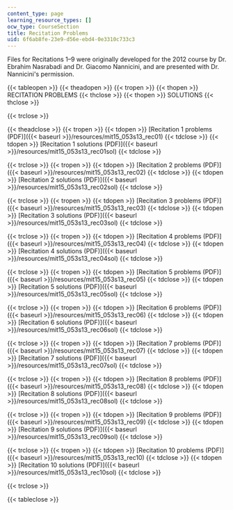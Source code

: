 ```yaml
---
content_type: page
learning_resource_types: []
ocw_type: CourseSection
title: Recitation Problems
uid: 6f6ab8fe-23e9-d56e-ebd4-0e3310c733c3
---
```


Files for Recitations 1–9 were originally developed for the 2012 course by Dr. Ebrahim Nasrabadi and Dr. Giacomo Nannicini, and are presented with Dr. Nannicini's permission.

{{< tableopen >}}
{{< theadopen >}}
{{< tropen >}}
{{< thopen >}}
RECITATION PROBLEMS
{{< thclose >}}
{{< thopen >}}
SOLUTIONS
{{< thclose >}}

{{< trclose >}}

{{< theadclose >}}
{{< tropen >}}
{{< tdopen >}}
[Recitation 1 problems (PDF)]({{< baseurl >}}/resources/mit15_053s13_rec01)
{{< tdclose >}}
{{< tdopen >}}
[Recitation 1 solutions (PDF)]({{< baseurl >}}/resources/mit15_053s13_rec01sol)
{{< tdclose >}}

{{< trclose >}}
{{< tropen >}}
{{< tdopen >}}
[Recitation 2 problems (PDF)]({{< baseurl >}}/resources/mit15_053s13_rec02)
{{< tdclose >}}
{{< tdopen >}}
[Recitation 2 solutions (PDF)]({{< baseurl >}}/resources/mit15_053s13_rec02sol)
{{< tdclose >}}

{{< trclose >}}
{{< tropen >}}
{{< tdopen >}}
[Recitation 3 problems (PDF)]({{< baseurl >}}/resources/mit15_053s13_rec03)
{{< tdclose >}}
{{< tdopen >}}
[Recitation 3 solutions (PDF)]({{< baseurl >}}/resources/mit15_053s13_rec03sol)
{{< tdclose >}}

{{< trclose >}}
{{< tropen >}}
{{< tdopen >}}
[Recitation 4 problems (PDF)]({{< baseurl >}}/resources/mit15_053s13_rec04)
{{< tdclose >}}
{{< tdopen >}}
[Recitation 4 solutions (PDF)]({{< baseurl >}}/resources/mit15_053s13_rec04sol)
{{< tdclose >}}

{{< trclose >}}
{{< tropen >}}
{{< tdopen >}}
[Recitation 5 problems (PDF)]({{< baseurl >}}/resources/mit15_053s13_rec05)
{{< tdclose >}}
{{< tdopen >}}
[Recitation 5 solutions (PDF)]({{< baseurl >}}/resources/mit15_053s13_rec05sol)
{{< tdclose >}}

{{< trclose >}}
{{< tropen >}}
{{< tdopen >}}
[Recitation 6 problems (PDF)]({{< baseurl >}}/resources/mit15_053s13_rec06)
{{< tdclose >}}
{{< tdopen >}}
[Recitation 6 solutions (PDF)]({{< baseurl >}}/resources/mit15_053s13_rec06sol)
{{< tdclose >}}

{{< trclose >}}
{{< tropen >}}
{{< tdopen >}}
[Recitation 7 problems (PDF)]({{< baseurl >}}/resources/mit15_053s13_rec07)
{{< tdclose >}}
{{< tdopen >}}
[Recitation 7 solutions (PDF)]({{< baseurl >}}/resources/mit15_053s13_rec07sol)
{{< tdclose >}}

{{< trclose >}}
{{< tropen >}}
{{< tdopen >}}
[Recitation 8 problems (PDF)]({{< baseurl >}}/resources/mit15_053s13_rec08)
{{< tdclose >}}
{{< tdopen >}}
[Recitation 8 solutions (PDF)]({{< baseurl >}}/resources/mit15_053s13_rec08sol)
{{< tdclose >}}

{{< trclose >}}
{{< tropen >}}
{{< tdopen >}}
[Recitation 9 problems (PDF)]({{< baseurl >}}/resources/mit15_053s13_rec09)
{{< tdclose >}}
{{< tdopen >}}
[Recitation 9 solutions (PDF)]({{< baseurl >}}/resources/mit15_053s13_rec09sol)
{{< tdclose >}}

{{< trclose >}}
{{< tropen >}}
{{< tdopen >}}
[Recitation 10 problems (PDF)]({{< baseurl >}}/resources/mit15_053s13_rec10)
{{< tdclose >}}
{{< tdopen >}}
[Recitation 10 solutions (PDF)]({{< baseurl >}}/resources/mit15_053s13_rec10sol)
{{< tdclose >}}

{{< trclose >}}

{{< tableclose >}}